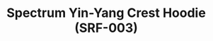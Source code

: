 ---
ee_id: '4142'
site: '1'
type: '2'
url: 2014-005-spectrum-yin-yang-crest-hoodie-srf-003
title: Spectrum Yin-Yang Crest Hoodie (SRF-003)
year: '2014'
display_year: '2014'
medium: Hoodie
dims: Small, Medium, Large, X-Large, XX-Large
pitch: Hooded white sweatshirt with a large Arcangel Surfware Spectrum Yin-Yang Crest
  on the back and a smaller one on the front.
ps:
live_url:
related:
youtube:
related_code:
imgs: srf-003-crest-hoodie-2014-005-full-1-database-ih.jpg,srf-003-crest-hoodie-2014-005-full-2-database-ih.jpg
subheading:
download:
add_credit: Cory Arcangel for Arcangel Surfware
add_credits:
commission:
layout: things-i-made
---